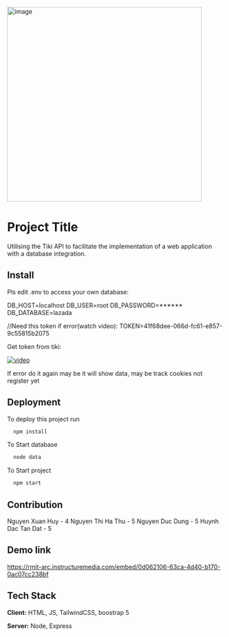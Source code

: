 <img width="452" alt="image" src="https://github.com/s3777091/SqlFinal/assets/73808762/1150887a-aaab-4374-822e-6e20b00597c1">﻿
# Project Title

Utilising the Tiki API to facilitate the implementation of a web application with a database integration.

## Install

Pls edit .env to access your own database:

DB_HOST=localhost
DB_USER=root
DB_PASSWORD=******
DB_DATABASE=lazada

//Need this token if error(watch video):
TOKEN=41f68dee-066d-fc61-e857-9c55815b2075

Get token from tiki:

[![video](https://img.shields.io/badge/my_portfolio-000?style=for-the-badge&logo=ko-fi&logoColor=white)](https://rmiteduau-my.sharepoint.com/personal/s3777091_rmit_edu_vn/_layouts/15/stream.aspx?id=%2Fpersonal%2Fs3777091%5Frmit%5Fedu%5Fvn%2FDocuments%2FRecordings%2FMeeting%20with%20Dat%20Huynh%2D20230911%5F170245%2DB%E1%BA%A3n%20ghi%20cu%E1%BB%99c%20h%E1%BB%8Dp%2Emp4&ga=1)


If error do it again may be it will show data, may be track cookies not register yet
## Deployment

To deploy this project run

```bash
  npm install
```

To Start database

```bash
  node data
```

To Start project

```bash
  npm start
```
## Contribution
Nguyen Xuan Huy - 4
Nguyen Thi Ha Thu - 5
Nguyen Duc Dung - 5
Huynh Dac Tan Dat - 5

## Demo link
https://rmit-arc.instructuremedia.com/embed/0d062106-63ca-4d40-b170-0ac07cc238bf 


## Tech Stack

**Client:** HTML, JS, TailwindCSS, boostrap 5

**Server:** Node, Express

